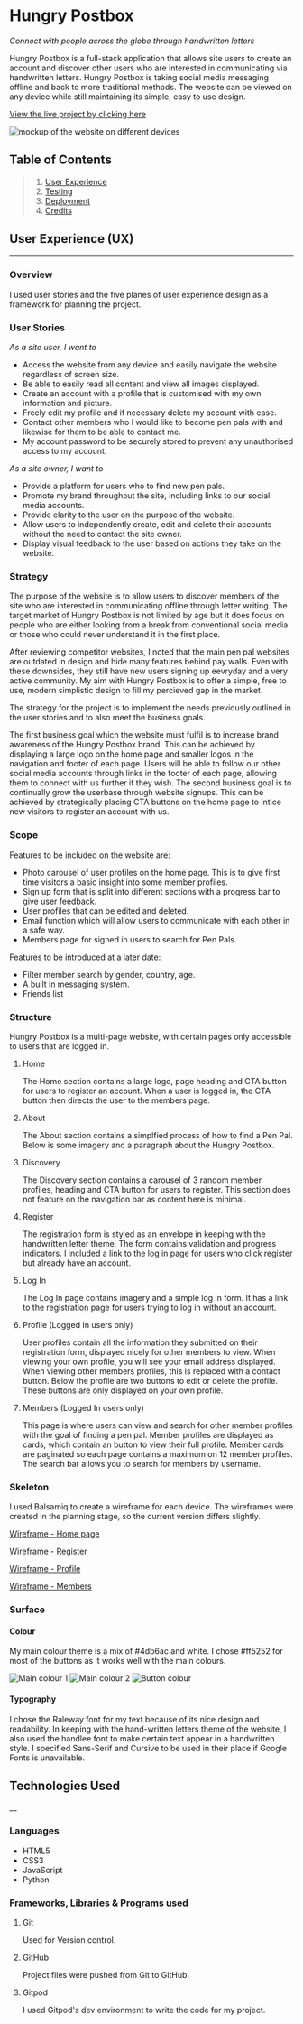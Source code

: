 # Hungry Postbox
<i>Connect with people across the globe through handwritten letters</i>

Hungry Postbox is a full-stack application that allows site users to create an account and discover other users who are interested in communicating via handwritten letters. Hungry Postbox is taking social media messaging offline and back to more traditional methods. The website can be viewed on any device while still maintaining its simple, easy to use design.

[View the live project by clicking here](http://hungry-postbox.herokuapp.com/)

![mockup of the website on different devices](wireframes/amiresponsive.png)

## Table of Contents
>1. [User Experience]()
>2. [Testing]()
>3. [Deployment]()
>4. [Credits]()

## User Experience (UX)
___
### Overview

I used user stories and the five planes of user experience design as a framework for planning the project.

### User Stories

*As a site user, I want to*

- Access the website from any device and easily navigate the website regardless of screen size.
- Be able to easily read all content and view all images displayed.
- Create an account with a profile that is customised with my own information and picture.
- Freely edit my profile and if necessary delete my account with ease.
- Contact other members who I would like to become pen pals with and likewise for them to be able to contact me.
- My account password to be securely stored to prevent any unauthorised access to my account.

*As a site owner, I want to*

- Provide a platform for users who to find new pen pals.
- Promote my brand throughout the site, including links to our social media accounts.
- Provide clarity to the user on the purpose of the website.
- Allow users to independently create, edit and delete their accounts without the need to contact the site owner.
- Display visual feedback to the user based on actions they take on the website.


### Strategy


The purpose of the website is to allow users to discover members of the site who are interested in communicating offline through letter writing. The target market of Hungry Postbox is not limited by age but it does focus on people who are either looking from a break from conventional social media or those who could never understand it in the first place.

After reviewing competitor websites, I noted that the main pen pal websites are outdated in design and hide many features behind pay walls. Even with these downsides, they still have new users signing up eevryday and a very active community. My aim with Hungry Postbox is to offer a simple, free to use, modern simplistic design to fill my percieved gap in the market.

The strategy for the project is to implement the needs previously outlined in the user stories and to also meet the business goals.

The first business goal which the website must fulfil is to increase brand awareness of the Hungry Postbox brand. This can be achieved by displaying a large logo on the home page and smaller logos in the navigation and footer of each page. Users will be able to follow our other social media accounts through links in the footer of each page, allowing them to connect with us further if they wish.
The second business goal is to continually grow the userbase through website signups. This can be achieved by strategically placing CTA buttons on the home page to intice new visitors to register an account with us.


### Scope

Features to be included on the website are:
- Photo carousel of user profiles on the home page. This is to give first time visitors a basic insight into some member profiles.
- Sign up form that is split into different sections with a progress bar to give user feedback.
- User profiles that can be edited and deleted.
- Email function which will allow users to communicate with each other in a safe way.
- Members page for signed in users to search for Pen Pals.

Features to be introduced at a later date:
- Filter member search by gender, country, age.
- A built in messaging system.
- Friends list


### Structure

Hungry Postbox is a multi-page website, with certain pages only accessible to users that are logged in.

1. Home

    The Home section contains a large logo, page heading and CTA button for users to register an account. When a user is logged in, the CTA button then directs the user to the members page.

2. About

    The About section contains a simplfied process of how to find a Pen Pal. Below is some imagery and a paragraph about the Hungry Postbox.

3. Discovery

    The Discovery section contains a carousel of 3 random member profiles, heading and CTA button for users to register. This section does not feature on the navigation bar as content here is minimal.

4. Register

    The registration form is styled as an envelope in keeping with the handwritten letter theme. The form contains validation and progress indicators. I included a link to the log in page for users who click register but already have an account.

5. Log In

    The Log In page contains imagery and a simple log in form. It has a link to the registration page for users trying to log in without an account.

6. Profile (Logged In users only)

    User profiles contain all the information they submitted on their registration form, displayed nicely for other members to view. When viewing your own profile, you will see your email address displayed. When viewing other members profiles, this is replaced with a contact button. Below the profile are two buttons to edit or delete the profile. These buttons are only displayed on your own profile.

7. Members (Logged In users only)

    This page is where users can view and search for other member profiles with the goal of finding a pen pal. Member profiles are displayed as cards, which contain an button to view their full profile. Member cards are paginated so each page contains a maximum on 12 member profiles. The search bar allows you to search for members by username.


### Skeleton

I used Balsamiq to create a wireframe for each device. The wireframes were created in the planning stage, so the current version differs slightly.

[Wireframe - Home page](wireframes/home-wireframe.png)

[Wireframe - Register](wireframes/register-wireframe.png)

[Wireframe - Profile](wireframes/profile-wireframe.png)

[Wireframe - Members](wireframes/members-wireframe.png)

### Surface

#### Colour

My main colour theme is a mix of #4db6ac and white. I chose #ff5252 for most of the buttons as it works well with the main colours.

![Main colour 1](wireframes/color1.PNG)
![Main colour 2](wireframes/color2.PNG)
![Button colour](wireframes/color3.PNG)

#### Typography

I chose the Raleway font for my text because of its nice design and readability. In keeping with the hand-written letters theme of the website, I also used the handlee font to make certain text appear in a handwritten style. I specified Sans-Serif and Cursive to be used in their place if Google Fonts is unavailable.

## Technologies Used
__

### Languages

- HTML5
- CSS3
- JavaScript
- Python

### Frameworks, Libraries & Programs used

1. Git

    Used for Version control.

2. GitHub

    Project files were pushed from Git to GitHub.

3. Gitpod

    I used Gitpod's dev environment to write the code for my project.
